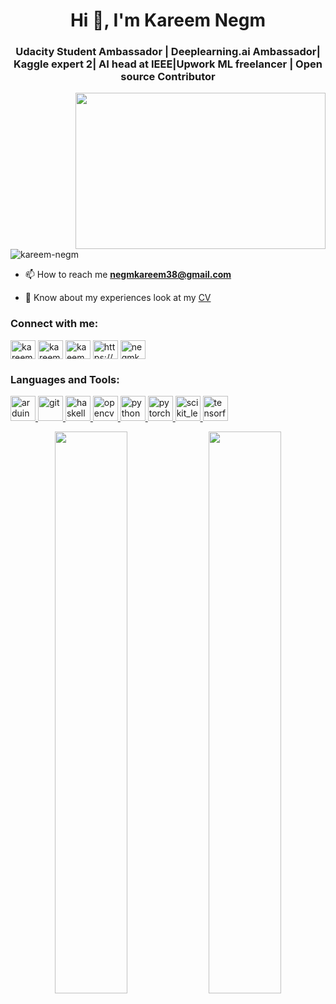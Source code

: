<h1 align="center">Hi 👋, I'm Kareem Negm </h1>
<h3 align="center">Udacity Student Ambassador | Deeplearning.ai Ambassador| Kaggle expert 2| AI head at IEEE|Upwork ML freelancer | Open source Contributor </h3>
<img align="right" height="250" width="400" src="https://media.giphy.com/media/13HgwGsXF0aiGY/giphy.gif" />

<p align="left"> <img src="https://komarev.com/ghpvc/?username=kareem-negm&label=Profile%20views&color=0e75b6&style=flat" alt="kareem-negm" /> </p>


- 📫 How to reach me **negmkareem38@gmail.com**

- 📄 Know about my experiences look at my [CV](https://drive.google.com/file/d/1g59bMc1Gk-5Wxsinpxav9AjH8mMepQV1/view?usp=sharing)

<h3 align="left">Connect with me:</h3>
<p align="left">
<a href="https://linkedin.com/in/kareem-negm" target="blank"><img align="center" src="https://cdn.jsdelivr.net/npm/simple-icons@3.0.1/icons/linkedin.svg" alt="kareem-negm" height="30" width="40" /></a>
<a href="https://kaggle.com/kareem3egm" target="blank"><img align="center" src="https://cdn.jsdelivr.net/npm/simple-icons@3.0.1/icons/kaggle.svg" alt="kareem3egm" height="30" width="40" /></a>
<a href="https://fb.com/kaeem.negm" target="blank"><img align="center" src="https://cdn.jsdelivr.net/npm/simple-icons@3.0.1/icons/facebook.svg" alt="kaeem.negm" height="30" width="40" /></a>
<a href="https://www.youtube.com/c/https://www.youtube.com/channel/ucjmqzicguhnheffe-tcbw8a?view_as=subscriber" target="blank"><img align="center" src="https://cdn.jsdelivr.net/npm/simple-icons@3.0.1/icons/youtube.svg" alt="https://www.youtube.com/channel/ucjmqzicguhnheffe-tcbw8a?view_as=subscriber" height="30" width="40" /></a>
<a href="https://www.hackerrank.com/negmkareem38" target="blank"><img align="center" src="https://cdn.jsdelivr.net/npm/simple-icons@3.0.1/icons/hackerrank.svg" alt="negmkareem38" height="30" width="40" /></a>
</p>

<h3 align="left">Languages and Tools:</h3>
<p align="left"> <a href="https://www.arduino.cc/" target="_blank"> <img src="https://cdn.worldvectorlogo.com/logos/arduino-1.svg" alt="arduino" width="40" height="40"/>  <a href="https://git-scm.com/" target="_blank"> <img src="https://www.vectorlogo.zone/logos/git-scm/git-scm-icon.svg" alt="git" width="40" height="40"/> </a> <a href="https://www.haskell.org/" target="_blank"> <img src="https://upload.wikimedia.org/wikipedia/commons/1/1c/Haskell-Logo.svg" alt="haskell" width="40" height="40"/> </a> <a href="https://opencv.org/" target="_blank"> <img src="https://www.vectorlogo.zone/logos/opencv/opencv-icon.svg" alt="opencv" width="40" height="40"/> </a> <a href="https://python.org" target="_blank"> <img  src="https://cdn.icon-icons.com/icons2/2699/PNG/512/python_vertical_logo_icon_168039.png" alt="python" width="40" height="40"/> </a> <a href="https://pytorch.org/" target="_blank"> <img src="https://www.vectorlogo.zone/logos/pytorch/pytorch-icon.svg" alt="pytorch" width="40" height="40"/> </a> <a href="https://scikit-learn.org/" target="_blank"> <img src="https://upload.wikimedia.org/wikipedia/commons/0/05/Scikit_learn_logo_small.svg" alt="scikit_learn" width="40" height="40"/> </a> <a href="https://www.tensorflow.org" target="_blank"> <img src="https://www.vectorlogo.zone/logos/tensorflow/tensorflow-icon.svg" alt="tensorflow" width="40" height="40"/> </a> </p>


<p align="center">
  <img width="48%" src="https://github-readme-stats.vercel.app/api?username=Kareem-negm&show_icons=true&theme=tokyonight" />
  <img width="48%" src="https://github-readme-streak-stats.herokuapp.com/?user=Kareem-negm&theme=tokyonight" />
</p>


